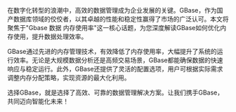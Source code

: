 在数字化转型的浪潮中，高效的数据管理成为企业发展的关键。GBase，作为国产数据库领域的佼佼者，以其卓越的性能和稳定性赢得了市场的广泛认可。本文将聚焦于"Gbase 数据 内存使用率"这一核心话题，为您深度解读GBase如何优化内存使用，提升数据处理效率。

GBase通过先进的内存管理技术，有效降低了内存使用率，大幅提升了系统的运行效率。无论是大规模数据分析还是高频交易场景，GBase都能确保数据的快速响应与稳定运行。此外，GBase还提供了灵活的配置选项，用户可根据实际需求调整内存分配策略，实现资源的最大化利用。

选择GBase，就是选择了高效、可靠的数据管理解决方案。让我们携手GBase，共同迈向智能化未来！